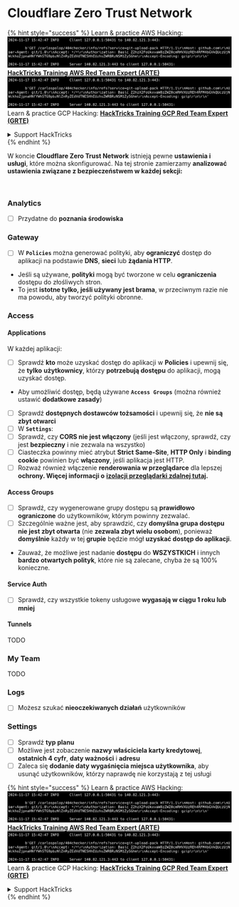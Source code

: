 # Cloudflare Zero Trust Network

{% hint style="success" %}
Learn & practice AWS Hacking:<img src="../../.gitbook/assets/image (1).png" alt="" data-size="line">[**HackTricks Training AWS Red Team Expert (ARTE)**](https://training.hacktricks.xyz/courses/arte)<img src="../../.gitbook/assets/image (1).png" alt="" data-size="line">\
Learn & practice GCP Hacking: <img src="../../.gitbook/assets/image (2).png" alt="" data-size="line">[**HackTricks Training GCP Red Team Expert (GRTE)**<img src="../../.gitbook/assets/image (2).png" alt="" data-size="line">](https://training.hacktricks.xyz/courses/grte)

<details>

<summary>Support HackTricks</summary>

* Check the [**subscription plans**](https://github.com/sponsors/carlospolop)!
* **Join the** 💬 [**Discord group**](https://discord.gg/hRep4RUj7f) or the [**telegram group**](https://t.me/peass) or **follow** us on **Twitter** 🐦 [**@hacktricks\_live**](https://twitter.com/hacktricks\_live)**.**
* **Share hacking tricks by submitting PRs to the** [**HackTricks**](https://github.com/carlospolop/hacktricks) and [**HackTricks Cloud**](https://github.com/carlospolop/hacktricks-cloud) github repos.

</details>
{% endhint %}

W koncie **Cloudflare Zero Trust Network** istnieją pewne **ustawienia i usługi**, które można skonfigurować. Na tej stronie zamierzamy **analizować ustawienia związane z bezpieczeństwem w każdej sekcji:**

<figure><img src="../../.gitbook/assets/image (206).png" alt=""><figcaption></figcaption></figure>

### Analytics

* [ ] Przydatne do **poznania środowiska**

### **Gateway**

* [ ] W **`Policies`** można generować polityki, aby **ograniczyć** dostęp do aplikacji na podstawie **DNS**, **sieci** lub **żądania HTTP**.
* Jeśli są używane, **polityki** mogą być tworzone w celu **ograniczenia** dostępu do złośliwych stron.
* To jest **istotne tylko, jeśli używany jest brama**, w przeciwnym razie nie ma powodu, aby tworzyć polityki obronne.

### Access

#### Applications

W każdej aplikacji:

* [ ] Sprawdź **kto** może uzyskać dostęp do aplikacji w **Policies** i upewnij się, że **tylko** **użytkownicy**, którzy **potrzebują dostępu** do aplikacji, mogą uzyskać dostęp.
* Aby umożliwić dostęp, będą używane **`Access Groups`** (można również ustawić **dodatkowe zasady**)
* [ ] Sprawdź **dostępnych dostawców tożsamości** i upewnij się, że **nie są zbyt otwarci**
* [ ] W **`Settings`**:
* [ ] Sprawdź, czy **CORS nie jest włączony** (jeśli jest włączony, sprawdź, czy jest **bezpieczny** i nie zezwala na wszystko)
* [ ] Ciasteczka powinny mieć atrybut **Strict Same-Site**, **HTTP Only** i **binding cookie** powinien być **włączony**, jeśli aplikacja jest HTTP.
* [ ] Rozważ również włączenie **renderowania w przeglądarce** dla lepszej **ochrony. Więcej informacji o** [**izolacji przeglądarki zdalnej tutaj**](https://blog.cloudflare.com/cloudflare-and-remote-browser-isolation/)**.**

#### **Access Groups**

* [ ] Sprawdź, czy wygenerowane grupy dostępu są **prawidłowo ograniczone** do użytkowników, którym powinny zezwalać.
* [ ] Szczególnie ważne jest, aby sprawdzić, czy **domyślna grupa dostępu nie jest zbyt otwarta** (nie **zezwala zbyt wielu osobom**), ponieważ **domyślnie** każdy w tej **grupie** będzie mógł **uzyskać dostęp do aplikacji**.
* Zauważ, że możliwe jest nadanie **dostępu** do **WSZYSTKICH** i innych **bardzo otwartych polityk**, które nie są zalecane, chyba że są 100% konieczne.

#### Service Auth

* [ ] Sprawdź, czy wszystkie tokeny usługowe **wygasają w ciągu 1 roku lub mniej**

#### Tunnels

TODO

### My Team

TODO

### Logs

* [ ] Możesz szukać **nieoczekiwanych działań** użytkowników

### Settings

* [ ] Sprawdź **typ planu**
* [ ] Możliwe jest zobaczenie **nazwy właściciela karty kredytowej**, **ostatnich 4 cyfr**, **daty ważności** i **adresu**
* [ ] Zaleca się **dodanie daty wygaśnięcia miejsca użytkownika**, aby usunąć użytkowników, którzy naprawdę nie korzystają z tej usługi

{% hint style="success" %}
Learn & practice AWS Hacking:<img src="../../.gitbook/assets/image (1).png" alt="" data-size="line">[**HackTricks Training AWS Red Team Expert (ARTE)**](https://training.hacktricks.xyz/courses/arte)<img src="../../.gitbook/assets/image (1).png" alt="" data-size="line">\
Learn & practice GCP Hacking: <img src="../../.gitbook/assets/image (2).png" alt="" data-size="line">[**HackTricks Training GCP Red Team Expert (GRTE)**<img src="../../.gitbook/assets/image (2).png" alt="" data-size="line">](https://training.hacktricks.xyz/courses/grte)

<details>

<summary>Support HackTricks</summary>

* Check the [**subscription plans**](https://github.com/sponsors/carlospolop)!
* **Join the** 💬 [**Discord group**](https://discord.gg/hRep4RUj7f) or the [**telegram group**](https://t.me/peass) or **follow** us on **Twitter** 🐦 [**@hacktricks\_live**](https://twitter.com/hacktricks\_live)**.**
* **Share hacking tricks by submitting PRs to the** [**HackTricks**](https://github.com/carlospolop/hacktricks) and [**HackTricks Cloud**](https://github.com/carlospolop/hacktricks-cloud) github repos.

</details>
{% endhint %}
